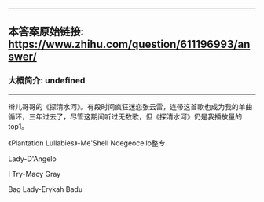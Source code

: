 ----------------------------------------
## 本答案原始链接: https://www.zhihu.com/question/611196993/answer/
### 大概简介: undefined
----------------------------------------
辫儿哥哥的《探清水河》。有段时间疯狂迷恋张云雷，连带这首歌也成为我的单曲循环，三年过去了，尽管这期间听过无数歌，但《探清水河》仍是我播放量的top1。

《Plantation Lullabies》-Me'Shell Ndegeocello整专

Lady-D'Angelo

I Try-Macy Gray

Bag Lady-Erykah Badu